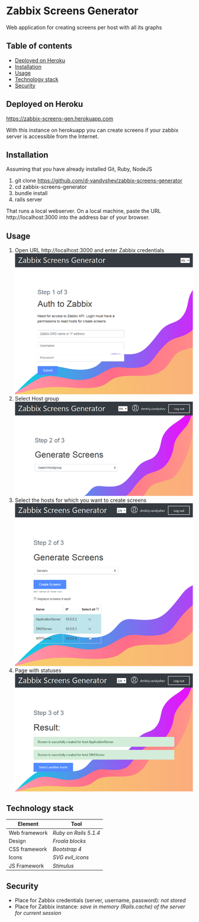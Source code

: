 # Zabbix Screens Generator

Web application for creating screens per host with all its graphs

## Table of contents

   * [Deployed on Heroku](#deployed-on-heroku)
   * [Installation](#installation)
   * [Usage](#usage)
   * [Technology stack](#technology-stack)
   * [Security](#security)

## Deployed on Heroku

https://zabbix-screens-gen.herokuapp.com

With this instance on herokuapp you can create screens if your zabbix server is accessible from the Internet.

## Installation
 
Assuming that you have already installed Git, Ruby, NodeJS

1. git clone https://github.com/d-vandyshev/zabbix-screens-generator
1. cd zabbix-screens-generator
1. bundle install
1. rails server

That runs a local webserver. On a local machine, paste the URL http://localhost:3000 into the address bar of your browser.

## Usage

1. Open URL http://localhost:3000 and enter Zabbix credentials
![Zabbix Screen Generator - Login page](screenshots/Screen1_Login.png)
1. Select Host group
![Zabbix Screen Generator - Select Hostgroup page](screenshots/Screen2_SelectHostgroup.png)
1. Select the hosts for which you want to create screens
![Zabbix Screen Generator - Select Hosts page](screenshots/Screen3_CheckHosts.png)
1. Page with statuses
![Zabbix Screen Generator - Select Hosts page](screenshots/Screen4_Result.png)

## Technology stack

| Element       | Tool                  |
| ------------- | --------------------  |
| Web framework | _Ruby on Rails 5.1.4_ |
| Design        | _Froala blocks_       |
| CSS framework | _Bootstrap 4_         |
| Icons         | _SVG evil_icons_      |
| JS Framework  | _Stimulus_            |

## Security

* Place for Zabbix credentials (server, username, password): _not stored_
* Place for Zabbix instance: _save in memory (Rails.cache) of the server for current session_
